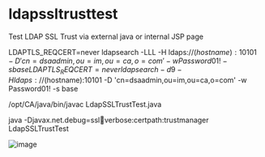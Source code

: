 # ldapssltrusttest
Test LDAP SSL Trust via external java or internal JSP page


LDAPTLS_REQCERT=never ldapsearch -LLL -H ldaps://$(hostname):10101 -D 'cn=dsaadmin,ou=im,ou=ca,o=com' -w Password01! -s base
LDAPTLS_REQCERT=never ldapsearch -d9  -H ldaps://$(hostname):10101 -D 'cn=dsaadmin,ou=im,ou=ca,o=com' -w Password01! -s base

/opt/CA/java/bin/javac LdapSSLTrustTest.java

java -Djavax.net.debug=ssl:handshake:verbose:certpath:trustmanager LdapSSLTrustTest


![image](https://github.com/user-attachments/assets/d2fdfe63-3235-49fd-965a-6b4108853c55)
